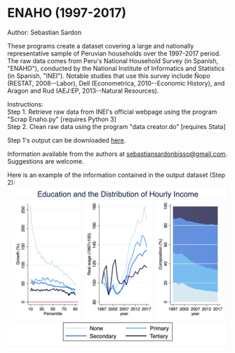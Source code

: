 # ENAHO (1997-2017)
Author: Sebastian Sardon

These programs create a dataset covering a large and nationally representative sample of Peruvian households over the 1997-2017 period. The raw data comes from Peru's National Household Survey (in Spanish, "ENAHO"), conducted by the National Institute of Informatics and Statistics (in Spanish, "INEI"). Notable studies that use this survey include Ñopo (RESTAT, 2008--Labor), Dell (Econometrica, 2010--Economic History), and Aragon and Rud (AEJ:EP, 2013--Natural Resources).

Instructions:\
    Step 1. Retrieve raw data from INEI's official webpage using the program "Scrap Enaho.py" [requires Python 3] \
    Step 2. Clean raw data using the program "data creator.do" [requires Stata]

Step 1's output can be downloaded [here](https://www.dropbox.com/sh/qvrws0dhshphcx6/AACOtIi1CXRA615O6L0n1QKYa?dl=0).

Information available from the authors at sebastiansardonbisso@gmail.com. Suggestions are welcome.

Here is an example of the information contained in the output dataset (Step 2):
![](images/1_educ.png)
